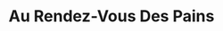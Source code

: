 ---
title: "Au Rendez-Vous Des Pains"
url: /bristol/au-rendez-vous-des-pains/
shop: confectionery
---